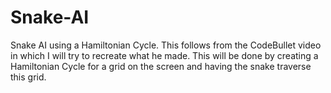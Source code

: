 # Snake-AI
Snake AI using a Hamiltonian Cycle.
This follows from the CodeBullet video in which I will try to recreate what he made.
This will be done by creating a Hamiltonian Cycle for a grid on the screen and having the snake traverse this grid.
